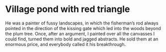 Village pond with red triangle
==============================He was a painter of fussy landscapes, in which the fisherman’s rod always pointed in the direction of the kissing gate which led into the woods beyond the plum tree. Once, after an argument, I painted over all the canvasses I could find, turned them into bold and jagged abstracts. He sold them at an enormous price, and everybody called it his breakthrough.
